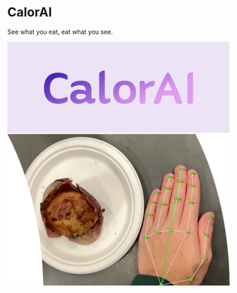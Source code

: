 # CalorAI
See what you eat, eat what you see.

![alt text](https://github.com/broadcom9821/CalorAI/blob/main/Visuals/cover.png)
![alt text](https://github.com/broadcom9821/CalorAI/blob/main/Visuals/Picture1.jpg)

